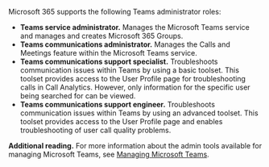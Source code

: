 Microsoft 365 supports the following Teams administrator roles:

 -  **Teams service administrator.** Manages the Microsoft Teams service and manages and creates Microsoft 365 Groups.
 -  **Teams communications administrator.** Manages the Calls and Meetings feature within the Microsoft Teams service.
 -  **Teams communications support specialist.** Troubleshoots communication issues within Teams by using a basic toolset. This toolset provides access to the User Profile page for troubleshooting calls in Call Analytics. However, only information for the specific user being searched for can be viewed.
 -  **Teams communications support engineer.** Troubleshoots communication issues within Teams by using an advanced toolset. This toolset provides access to the User Profile page and enables troubleshooting of user call quality problems.

**Additional reading.** For more information about the admin tools available for managing Microsoft Teams, see [Managing Microsoft Teams](https://aka.ms/AA4lie1?azure-portal=true).
